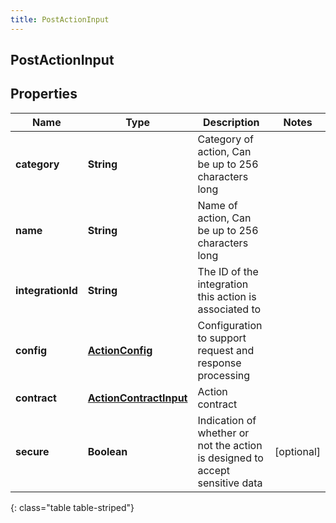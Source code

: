 ```yaml
---
title: PostActionInput
---
```


## PostActionInput

## Properties

| Name              | Type                                                                   | Description                                                                  | Notes      |
| ----------------- | ---------------------------------------------------------------------- | ---------------------------------------------------------------------------- | ---------- |
| **category**      | <!----><!---->**String**<!---->                                        | Category of action, Can be up to 256 characters long                         |            |
| **name**          | <!----><!---->**String**<!---->                                        | Name of action, Can be up to 256 characters long                             |            |
| **integrationId** | <!----><!---->**String**<!---->                                        | The ID of the integration this action is associated to                       |            |
| **config**        | <!----><!---->[**ActionConfig**](ActionConfig.md)<!---->               | Configuration to support request and response processing                     |            |
| **contract**      | <!----><!---->[**ActionContractInput**](ActionContractInput.md)<!----> | Action contract                                                              |            |
| **secure**        | <!----><!---->**Boolean**<!---->                                       | Indication of whether or not the action is designed to accept sensitive data | [optional] |

{: class="table table-striped"}
